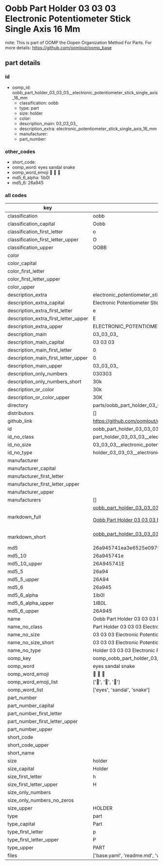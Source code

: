 # Oobb Part Holder 03 03 03  Electronic Potentiometer Stick Single Axis 16 Mm  

note: This is part of OOMP the Oopen Organization Method For Parts. For more details: https://github.com/oomlout/oomp_base

##  part details





### id
* oomp_id: oobb_part_holder_03_03_03__electronic_potentiometer_stick_single_axis_16_mm
  * classification: oobb
  * type: part
  * size: holder
  * color: 
  * description_main: 03_03_03_
  * description_extra: electronic_potentiometer_stick_single_axis_16_mm
  * manufacturer: 
  * part_number: 

### other_codes
* short_code: 
* oomp_word: eyes sandal snake
* oomp_word_emoji :eyes: :sandal: :snake:
* md5_6_alpha: 1ib0l
* md5_6: 26a945

### all codes 
| key | value |  
| --- | --- |  
| classification | oobb |  
| classification_capital | Oobb |  
| classification_first_letter | o |  
| classification_first_letter_upper | O |  
| classification_upper | OOBB |  
| color |  |  
| color_capital |  |  
| color_first_letter |  |  
| color_first_letter_upper |  |  
| color_upper |  |  
| description_extra | electronic_potentiometer_stick_single_axis_16_mm |  
| description_extra_capital | Electronic Potentiometer Stick Single Axis 16 mm |  
| description_extra_first_letter | e |  
| description_extra_first_letter_upper | E |  
| description_extra_upper | ELECTRONIC_POTENTIOMETER_STICK_SINGLE_AXIS_16_MM |  
| description_main | 03_03_03_ |  
| description_main_capital | 03 03 03  |  
| description_main_first_letter | 0 |  
| description_main_first_letter_upper | 0 |  
| description_main_upper | 03_03_03_ |  
| description_only_numbers | 030303 |  
| description_only_numbers_short | 30k |  
| description_or_color | 30k |  
| description_or_color_upper | 30K |  
| directory | parts/oobb_part_holder_03_03_03__electronic_potentiometer_stick_single_axis_16_mm |  
| distributors | [] |  
| github_link | https://github.com/oomlout/oomlout_oomp_part_src/tree/main/parts/oobb_part_holder_03_03_03__electronic_potentiometer_stick_single_axis_16_mm/working |  
| id | oobb_part_holder_03_03_03__electronic_potentiometer_stick_single_axis_16_mm |  
| id_no_class | part_holder_03_03_03__electronic_potentiometer_stick_single_axis_16_mm |  
| id_no_size | 03_03_03__electronic_potentiometer_stick_single_axis_16_mm |  
| id_no_type | holder_03_03_03__electronic_potentiometer_stick_single_axis_16_mm |  
| manufacturer |  |  
| manufacturer_capital |  |  
| manufacturer_first_letter |  |  
| manufacturer_first_letter_upper |  |  
| manufacturer_upper |  |  
| manufacturers | [] |  
| markdown_full | [oobb_part_holder_03_03_03__electronic_potentiometer_stick_single_axis_16_mm](https://github.com/oomlout/oomlout_oomp_part_src/tree/main/parts/oobb_part_holder_03_03_03__electronic_potentiometer_stick_single_axis_16_mm/working)<br>[](https://github.com/oomlout/oomlout_oomp_part_src/tree/main/parts/oobb_part_holder_03_03_03__electronic_potentiometer_stick_single_axis_16_mm/working)<br>[Oobb Part Holder 03 03 03  Electronic Potentiometer Stick Single Axis 16 Mm](https://github.com/oomlout/oomlout_oomp_part_src/tree/main/parts/oobb_part_holder_03_03_03__electronic_potentiometer_stick_single_axis_16_mm/working)<br><br> |  
| markdown_short | [oobb_part_holder_03_03_03__electronic_potentiometer_stick_single_axis_16_mm](https://github.com/oomlout/oomlout_oomp_part_src/tree/main/parts/oobb_part_holder_03_03_03__electronic_potentiometer_stick_single_axis_16_mm/working)<br><br> |  
| md5 | 26a945741ea3e6525e0975837eb8306a |  
| md5_10 | 26a945741e |  
| md5_10_upper | 26A945741E |  
| md5_5 | 26a94 |  
| md5_5_upper | 26A94 |  
| md5_6 | 26a945 |  
| md5_6_alpha | 1ib0l |  
| md5_6_alpha_upper | 1IB0L |  
| md5_6_upper | 26A945 |  
| name | Oobb Part Holder 03 03 03  Electronic Potentiometer Stick Single Axis 16 Mm |  
| name_no_class | Part Holder 03 03 03  Electronic Potentiometer Stick Single Axis 16 Mm |  
| name_no_size | 03 03 03  Electronic Potentiometer Stick Single Axis 16 Mm |  
| name_no_size_short | 03 03 03  Electronic Potentiometer Stick Single Axis 16 Mm |  
| name_no_type | Holder 03 03 03  Electronic Potentiometer Stick Single Axis 16 Mm |  
| oomp_key | oomp_oobb_part_holder_03_03_03__electronic_potentiometer_stick_single_axis_16_mm |  
| oomp_word | eyes sandal snake |  
| oomp_word_emoji | :eyes: :sandal: :snake: |  
| oomp_word_emoji_list | [':eyes:', ':sandal:', ':snake:'] |  
| oomp_word_list | ['eyes', 'sandal', 'snake'] |  
| part_number |  |  
| part_number_capital |  |  
| part_number_first_letter |  |  
| part_number_first_letter_upper |  |  
| part_number_upper |  |  
| short_code |  |  
| short_code_upper |  |  
| short_name |  |  
| size | holder |  
| size_capital | Holder |  
| size_first_letter | h |  
| size_first_letter_upper | H |  
| size_only_numbers |  |  
| size_only_numbers_no_zeros |  |  
| size_upper | HOLDER |  
| type | part |  
| type_capital | Part |  
| type_first_letter | p |  
| type_first_letter_upper | P |  
| type_upper | PART |  
| files | ['base.yaml', 'readme.md', 'working.json', 'working.yaml'] |  
